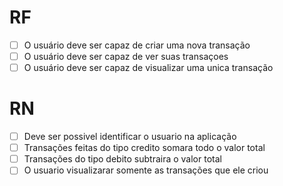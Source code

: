 # RF

- [ ] O usuário deve ser capaz de criar uma nova transação
- [ ] O usuário deve ser capaz de ver suas transaçoes
- [ ] O usuário deve ser capaz de visualizar uma unica transação

# RN

- [ ] Deve ser possivel identificar o usuario na aplicação
- [ ] Transações feitas do tipo credito somara todo o valor total
- [ ] Transações do tipo debito subtraira o valor total
- [ ] O usuario visualizarar somente as transações que ele criou
